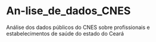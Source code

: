 # An-lise_de_dados_CNES
Análise dos dados públicos do CNES sobre profissionais e estabelecimentos de saúde do estado do Ceará
